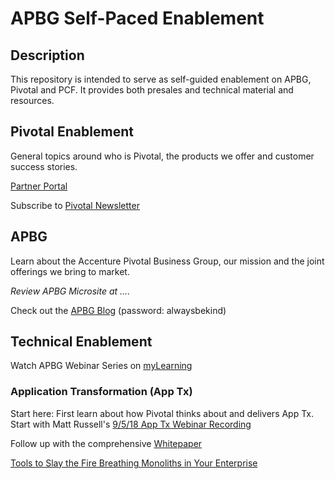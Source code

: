 # APBG Self-Paced Enablement
## Description
This repository is intended to serve as self-guided enablement on APBG, Pivotal and PCF. It provides both presales and technical material and resources. 

## Pivotal Enablement
General topics around who is Pivotal, the products we offer and customer success stories. 

[Partner Portal](https://partners.pivotal.io/)

Subscribe to [Pivotal Newsletter](https://pivotal.io/newsletter-subscription/)

## APBG
Learn about the Accenture Pivotal Business Group, our mission and the joint offerings we bring to market.

_Review APBG Microsite at ...._

Check out the [APBG Blog](https://blog.apbg.io/) (password: alwaysbekind)

## Technical Enablement

Watch APBG Webinar Series on [myLearning](https://mylearning.accenture.com/myl-ui/learner/activityDetails?referrer=activitySupDetails.sessionDetails&activityID=1521458&source=LMS&refresh=349)




### Application Transformation (App Tx)
Start here:
First learn about how Pivotal thinks about and delivers App Tx. Start with Matt Russell's [9/5/18 App Tx Webinar Recording](https://content.pivotal.io/webinars/sep-5-application-migration-how-to-start-scale-and-succeed-webinar)

Follow up with the comprehensive [Whitepaper](https://content.pivotal.io/white-papers/pivotal-practices-application-transformation)

[Tools to Slay the Fire Breathing Monoliths in Your Enterprise](https://www.youtube.com/watch?v=neL3OQ1GRhY)
